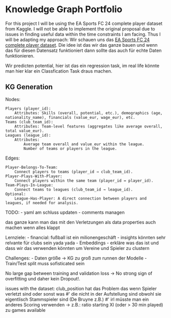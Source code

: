 # Knowledge Graph Portfolio
For this project I will be using the EA Sports FC 24 complete player dataset from Kaggle.
I will not be able to implement the original proposal due to issues in finding useful data within the time constraints 
I am facing. Thus I will be adapting my approach: Wir schauen uns das [EA Sports FC 24 complete player dataset](https://www.kaggle.com/datasets/stefanoleone992/ea-sports-fc-24-complete-player-dataset/?select=male_teams.csv). Die idee ist das wir das ganze bauen und wenn das für diesen Datensatz funktioniert dann sollte das auch für echte Daten funktionieren.


Wir predicten potential, hier ist das ein regression task, im real life könnte man hier klar ein Classfication Task draus machen.


## KG Generation
Nodes:

    Players (player_id):
        Attributes: Skills (overall, potential, etc.), demographics (age, nationality_name), financials (value_eur, wage_eur), etc.
    Teams (club_team_id):
        Attributes: Team-level features (aggregates like average overall, total value_eur).
    Leagues (league_id):
        Attributes:
            Average team overall and value_eur within the league.
            Number of teams or players in the league.

Edges:

    Player-Belongs-To-Team:
        Connect players to teams (player_id → club_team_id).
    Player-Plays-With-Player:
        Connect players within the same team (player_id ↔ player_id).
    Team-Plays-In-League:
        Connect teams to leagues (club_team_id → league_id).
    Optional:
        League-Has-Player: A direct connection between players and leagues, if needed for analysis.


TODO:
    - yaml am schluss updaten
    - comments managen


das ganze kann man das mit den Verletzungen als data properties auch machen wenn alles klappt


Lernziele:
    - financial: fußball ist ein milionengeschäft - insights könnten sehr relvante für clubs sein yada yada
    - Embeddings - erkläre was das ist und dass wir das verwenden könnten um Vereine und Spieler zu clustern 


Challenges:
    - Daten größe -> KG zu groß zum runnen der Modelle
    - Train/Test split muss sofisticated sein

No large gap between training and validation loss → No strong sign of overfitting und daher kein Dropout!.


issues with the dataset:
    club_position hat das Problem das wenn Spieler verletzt sind oder sonst was 
    #' die nicht in der Aufstellung sind obwohl sie eigentlisch Stammspieler sind (De Bruyne z.B.) 
    #' irl müsste man ein anderes Scoring verwenden -> z.B.: ratio starting XI (oder > 30 min played) zu games available
